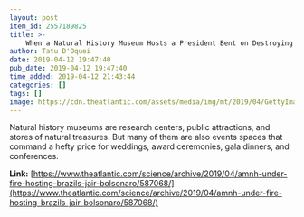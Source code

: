 ```yaml
---
layout: post
item_id: 2557189825
title: >-
    When a Natural History Museum Hosts a President Bent on Destroying Nature
author: Tatu D'Oquei
date: 2019-04-12 19:47:40
pub_date: 2019-04-12 19:47:40
time_added: 2019-04-12 21:43:44
categories: []
tags: []
image: https://cdn.theatlantic.com/assets/media/img/mt/2019/04/GettyImages_894475966/facebook.jpg?1555095364
---
```


Natural history museums are research centers, public attractions, and stores of natural treasures. But many of them are also events spaces that command a hefty price for weddings, award ceremonies, gala dinners, and conferences.

**Link:** [https://www.theatlantic.com/science/archive/2019/04/amnh-under-fire-hosting-brazils-jair-bolsonaro/587068/](https://www.theatlantic.com/science/archive/2019/04/amnh-under-fire-hosting-brazils-jair-bolsonaro/587068/)

